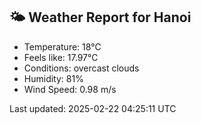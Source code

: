 <!-- WEATHER-START -->
## 🌤 Weather Report for Hanoi

- Temperature: 18°C
- Feels like: 17.97°C
- Conditions: overcast clouds
- Humidity: 81%
- Wind Speed: 0.98 m/s

Last updated: 2025-02-22 04:25:11 UTC
<!-- WEATHER-END -->
